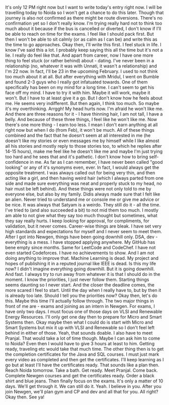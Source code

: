 It's only 12 PM right now but I want to write today's entry right now. I will be travelling today to Noida so I won't get a chance to do this later. Though that journey is also not confirmed as there might be route diversions. There's no confirmation yet so I don't really know. I'm trying really hard not to think too much about it because if the bus is cancelled or diverted, I don't know if I'll be able to reach on time for the exams.
I feel like I should pack first. But then I won't be able to sit calmly (or as calm as I can be) and write this as the time to go approaches. Okay then, I'll write this first.
I feel stuck in life. I know I've said this a lot. I probably keep saying this all the time but it's not a lie. I really do feel like that. And apart from career, now I have one more thing to feel stuck (or rather behind) about - dating. I've never been in a relationship (no, whatever it was with Unnati, it wasn't a relationship) and I'm 22 now. In fact, I'll be 23 in the upcoming February. I used to not think too much about it at all. But after everything with Mridul, I went on Bumble and found 2-3 guys who I really got infatuated towards. One of them specifically has been on my mind for a long time. I can't seem to get his face off my mind. I have to try it with him. Maybe it will work, maybe it won't. But I have to at least give it a go. But I don't know how he feels about me. He seems very indifferent. But then again, I think too much. So maybe it's my overthinking. Arrggh! My head hurts now.
I'm afraid he won't like me. And there are three reasons for it - I have thinning hair, I am not tall, I have a belly. And because of these three things, I feel like he won't like me. Now there's one more thing - I earn too less. I mean I don't earn anything at all right now but when I do (from Feb), it won't be much. All of these things combined and the fact that he doesn't seem at all interested in me (he doesn't like my stories or even messages me by himself while I like almost all his stories and mostly reply to those stories too, to which he replies after 14-15 hours), make me feel like he doesn't like me and maybe I'm just trying too hard and he sees that and it's pathetic.
I don't know how to bring self-confidence in me. As far as I can remember, I have never been called "good looking" or any of it's synonyms even, ever. In fact, I would always get the opposite treatment. I was always called out for being very thin, and then acting like a girl, and then having weird hair (which I always parted from one side and made sure everything was neat and properly stuck to my head, no hair must be left behind). And these things were not only told to me by everyone else, but also by my family. Didis always made sure that I felt like an alien. Never tried to understand me or console me or give me advice or be nice. It was always that Satyam is a weirdo. They still do it - all the time. I've tried to (and also succeeded a bit) to not mid them too much. I mostly am able to not give what they say too much thought but sometimes, what they say really hurts. I keep looking for approval, for compliments, for validation, but it never comes.
Career-wise things are bleak. I have set very high standards and expectations for myself and I never seem to meet them. After I got into Newgen, things have been going downhill only. DSA, dev - everything is a mess. I have stopped applying anywhere. My GitHub has bene empty since months. Same for LeetCode and CodeChef. I have not even started Codeforces. I have no achievements to show. And I am not doing anything to improve that. Machine Learning is dead. My project and hopes of publishing it in a reputed journal like IEEE is dead. Is this my life now? I didn't imagine everything going downhill. But it is going downhill. And fast.
I always try to run away from whatever it is that I should do in the moment. I know the priorities, I just never follow them. Starting things seems daunting so I never start. And the closer the deadline comes, the more scared I feel to start. Until the day when I really have to, but by then it is already too late. Should I tell you the priorities now? Okay then, let's do this. Maybe this time I'll actually follow through.
The two major things in front of me are - exams and joining as an intern in Newgen. For exams, I have only two days. I must focus one of those days on VLSI and Renewable Energy Resources. I'll only get one day then to prepare for Micro and Smart Systems then. Okay maybe then what I could do is start with Micro and Smart Systems but mix it up with VLSI and Renewable so I don't feel left behind in either of those. Yeah, that sounds doable. I also have to meet Pranjal. That would take a lot of time though. Maybe I can ask him to come to Noida? Even then I would have to give 3 hours at least to him. Getting ready, traveling etc would take that much time. The other thing then is to get the completion certificates for the Java and SQL courses. I must just mark every video as completed and then get the certificates. I'll keep learning as I go but at least I'll have the certificates ready.
That sounds like a plan then. Reach Noida tomorrow. Take a bath. Get ready. Meet Pranjal. Come back. Complete Newgen courses and get the certificates ready. Order a black shirt and blue jeans. Then finally focus on the exams. It's only a matter of 10 days. We'll get through it. We can still do it. Yeah. I believe in you.
After you join Newgen, we'll plan gym and CP and dev and all that for you. All right? Okay then. See ya!